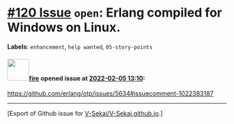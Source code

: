 # [\#120 Issue](https://github.com/V-Sekai/V-Sekai.github.io/issues/120) `open`: Erlang compiled for Windows on Linux.
**Labels**: `enhancement`, `help wanted`, `05-story-points`


#### <img src="https://avatars.githubusercontent.com/u/32321?u=c2e06a3d2b49a467aa907e54aa259516440267cc&v=4" width="50">[fire](https://github.com/fire) opened issue at [2022-02-05 13:10](https://github.com/V-Sekai/V-Sekai.github.io/issues/120):

https://github.com/erlang/otp/issues/5634#issuecomment-1022383187




-------------------------------------------------------------------------------



[Export of Github issue for [V-Sekai/V-Sekai.github.io](https://github.com/V-Sekai/V-Sekai.github.io).]
